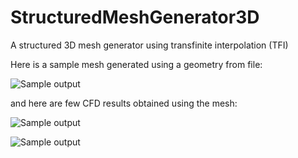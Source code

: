 # StructuredMeshGenerator3D
A structured 3D mesh generator using transfinite interpolation (TFI)

Here is a sample mesh generated using a geometry from file:

![Sample output](https://github.com/heySourabh/StructuredMeshGenerator3D/blob/master/demo/output_0.png)

and here are few CFD results obtained using the mesh:

![Sample output](https://github.com/heySourabh/StructuredMeshGenerator3D/blob/master/demo/output_1.png)

![Sample output](https://github.com/heySourabh/StructuredMeshGenerator3D/blob/master/demo/output_2.png)


